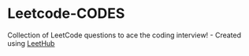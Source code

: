 # Leetcode-CODES
Collection of LeetCode questions to ace the coding interview! - Created using [LeetHub](https://github.com/QasimWani/LeetHub)
